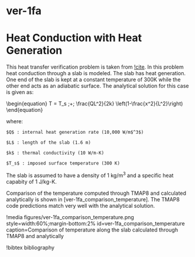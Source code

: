# ver-1fa

# Heat Conduction with Heat Generation

This heat transfer verification problem is taken from [!cite](longhurst1992verification). In this problem heat conduction through a slab is modeled. The slab has heat generation. One end of the slab is kept at a constant temperature of 300K while the other end acts as an adiabatic surface. The analytical solution for this case is given as:

\begin{equation}
T = T_s \;+\; \frac{QL^2}{2k} \left(1-\frac{x^2}{L^2}\right)
\end{equation}

where:

    $Q$ : internal heat generation rate (10,000 W/m$^3$)

    $L$ : length of the slab (1.6 m)

    $k$ : thermal conductivity (10 W/m-K)

    $T_s$ : imposed surface temperature (300 K)


The slab is assumed to have a density of 1 kg/m$^3$ and a specific heat capabity of 1 J/kg-K.

Comparison of the temperature computed through TMAP8 and calculated analytically is shown in
[ver-1fa_comparison_temperature]. The TMAP8 code predictions match very well with
the analytical solution.

!media figures/ver-1fa_comparison_temperature.png
    style=width:60%;margin-bottom:2%
    id=ver-1fa_comparison_temperature
    caption=Comparison of temperature along the slab calculated
     through TMAP8 and analytically

!bibtex bibliography
